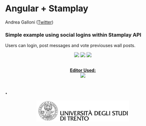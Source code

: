
# Angular + Stamplay 

Andrea Galloni ([Twitter](https://twitter.com/andreagalloni92))

### Simple example using social logins within Stamplay API 
Users can login, post messages and vote previouses wall posts.



<p align="center">
  <img src="http://apidaysberlin2015.apistrat.com/wp-content/uploads/2015/04/Stamplay_logo_squared.png" width="200">
  <img src="https://avatars0.githubusercontent.com/u/139426?v=3&s=400" width="200">
  <img src="http://bower.io/img/bower-logo.svg" width="200">
</p>



<p align="center">
  <br/><b><a href="https://atom.io/">Editor Used:</a></b><br/>
  <a href="https://atom.io/">
  <img src="https://cloud.githubusercontent.com/assets/72919/2874231/3af1db48-d3dd-11e3-98dc-6066f8bc766f.png" width="200">
  </a>
</p>


## .


<p align="center">
  <a href="http://unitn.it/en">
  <img src="https://raw.githubusercontent.com/sn1p3r46/introsde-2015-assignment-3-client/master/images/LogoUniTn.png" width="300">
  </a>
</p>
